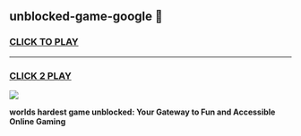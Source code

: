 
## unblocked-game-google 👋
<h3>
<a href="https://premium.freeplayer.one?title=unblocked-game-google&ref=14F">CLICK TO PLAY</a></h3>
<hr>

<h3>
<a href="https://premium.freeplayer.one?title=unblocked-game-google&ref=14F">CLICK 2 PLAY</a>
  
</h3>

<a href="https://premium.freeplayer.one?title=unblocked-game-google&ref=12F/"><img src="https://clearcache.store/games.png"></a>


**worlds hardest game unblocked: Your Gateway to Fun and Accessible Online Gaming**
